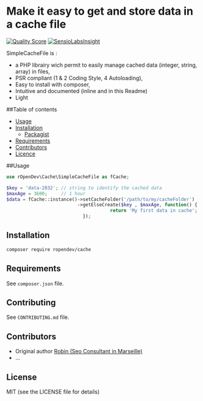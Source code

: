 # Make it easy to get and store data in a cache file

[![Quality Score](https://img.shields.io/scrutinizer/g/RobinDev/SimpleCacheFile.svg?style=flat-square)](https://scrutinizer-ci.com/g/RobinDev/SimpleCacheFile)
[![SensioLabsInsight](https://insight.sensiolabs.com/projects/1941f35e-53cb-4801-896d-30c2838c3493/mini.png)](https://insight.sensiolabs.com/projects/1941f35e-53cb-4801-896d-30c2838c3493)

SimpleCacheFile is :
* a PHP librairy wich permit to easily manage cached data (integer, string, array) in files,
* PSR compliant (1 & 2 Coding Style, 4 Autoloading),
* Easy to install with composer,
* Intuitive and documented (inline and in this Readme)
* Light

##Table of contents
* [Usage](#usage)
* [Installation](#installation)
    * [Packagist](https://packagist.org/packages/ropendev/cache)
* [Requirements](#requirements)
* [Contributors](#contributors)
* [Licence](#licence)

##Usage

```php
use rOpenDev\Cache\SimpleCacheFile as fCache;

$key = 'data-2032'; // string to identify the cached data
$maxAge = 3600;     // 1 hour
$data = fCache::instance()->setCacheFolder('/path/to/my/cacheFolder')
                          ->getElseCreate($key , $maxAge, function() {
                                      return 'My first data in cache';
                            });
```

## Installation

```bash
composer require ropendev/cache
```

## Requirements

See `composer.json` file.

## Contributing

See `CONTRIBUTING.md` file.

## Contributors

* Original author [Robin (Seo Consultant in Marseille)](http://www.robin-d.fr)
* ...

## License

MIT (see the LICENSE file for details)
